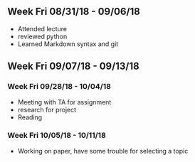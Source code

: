 ## Week Fri 08/31/18 - 09/06/18

* Attended lecture
* reviewed python
* Learned Markdown syntax and git

## Week Fri 09/07/18 - 09/13/18

### Week Fri 09/28/18 - 10/04/18

* Meeting with TA for assignment
* research for project
* Reading

### Week Fri 10/05/18 - 10/11/18

* Working on paper, have some trouble for selecting a topic

